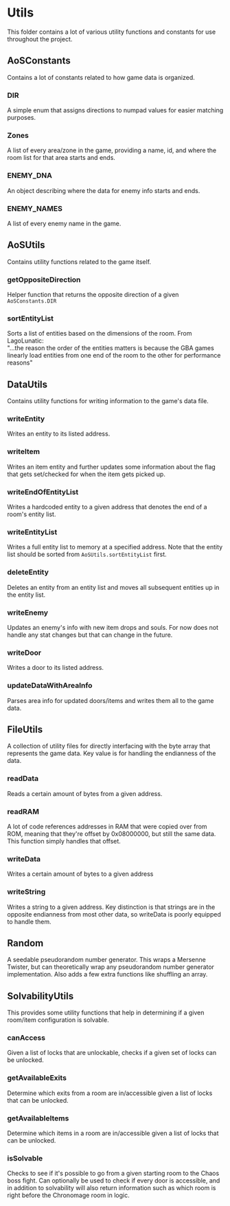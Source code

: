 # Utils
This folder contains a lot of various utility functions and constants for use throughout the project.

## AoSConstants
Contains a lot of constants related to how game data is organized.

### DIR
A simple enum that assigns directions to numpad values for easier matching purposes.

### Zones
A list of every area/zone in the game, providing a name, id, and where the room list for that area starts and ends.

### ENEMY_DNA
An object describing where the data for enemy info starts and ends.

### ENEMY_NAMES
A list of every enemy name in the game.

## AoSUtils
Contains utility functions related to the game itself.

### getOppositeDirection
Helper function that returns the opposite direction of a given `AoSConstants.DIR`

### sortEntityList
Sorts a list of entities based on the dimensions of the room. From LagoLunatic:  
"...the reason the order of the entities matters is because the GBA games linearly load entities from one end of the room to the other for performance reasons"

## DataUtils
Contains utility functions for writing information to the game's data file.

### writeEntity
Writes an entity to its listed address.

### writeItem
Writes an item entity and further updates some information about the flag that gets set/checked for when the item gets picked up.

### writeEndOfEntityList
Writes a hardcoded entity to a given address that denotes the end of a room's entity list.

### writeEntityList
Writes a full entity list to memory at a specified address. Note that the entity list should be sorted from `AoSUtils.sortEntityList` first.

### deleteEntity
Deletes an entity from an entity list and moves all subsequent entities up in the entity list.

### writeEnemy
Updates an enemy's info with new item drops and souls. For now does not handle any stat changes but that can change in the future.

### writeDoor
Writes a door to its listed address.

### updateDataWithAreaInfo
Parses area info for updated doors/items and writes them all to the game data.

## FileUtils
A collection of utility files for directly interfacing with the byte array that represents the game data. Key value is for handling the endianness of the data.

### readData
Reads a certain amount of bytes from a given address.

### readRAM
A lot of code references addresses in RAM that were copied over from ROM, meaning that they're offset by 0x08000000, but still the same data. This function simply handles that offset.

### writeData
Writes a certain amount of bytes to a given address

### writeString
Writes a string to a given address. Key distinction is that strings are in the opposite endianness from most other data, so writeData is poorly equipped to handle them.

## Random
A seedable pseudorandom number generator. This wraps a Mersenne Twister, but can theoretically wrap any pseudorandom number generator implementation. Also adds a few extra functions like shuffling an array.

## SolvabilityUtils
This provides some utility functions that help in determining if a given room/item configuration is solvable.

### canAccess
Given a list of locks that are unlockable, checks if a given set of locks can be unlocked.

### getAvailableExits
Determine which exits from a room are in/accessible given a list of locks that can be unlocked.

### getAvailableItems
Determine which items in a room are in/accessible given a list of locks that can be unlocked.

### isSolvable
Checks to see if it's possible to go from a given starting room to the Chaos boss fight. Can optionally be used to check if every door is accessible, and in addition to solvability will also return information such as which room is right before the Chronomage room in logic.
